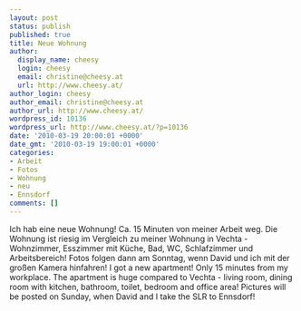 ```yaml
---
layout: post
status: publish
published: true
title: Neue Wohnung
author:
  display_name: cheesy
  login: cheesy
  email: christine@cheesy.at
  url: http://www.cheesy.at/
author_login: cheesy
author_email: christine@cheesy.at
author_url: http://www.cheesy.at/
wordpress_id: 10136
wordpress_url: http://www.cheesy.at/?p=10136
date: '2010-03-19 20:00:01 +0000'
date_gmt: '2010-03-19 19:00:01 +0000'
categories:
- Arbeit
- Fotos
- Wohnung
- neu
- Ennsdorf
comments: []
---
```

<!--:de-->Ich hab eine neue Wohnung! Ca. 15 Minuten von meiner Arbeit weg. Die Wohnung ist riesig im Vergleich zu meiner Wohnung in Vechta - Wohnzimmer, Esszimmer mit Küche, Bad, WC, Schlafzimmer und Arbeitsbereich! Fotos folgen dann am Sonntag, wenn David und ich mit der großen Kamera hinfahren!
<!--:--><!--:en-->I got a new apartment! Only 15 minutes from my workplace. The apartment is huge compared to Vechta - living room, dining room with kitchen, bathroom, toilet, bedroom and office area! Pictures will be posted on Sunday, when David and I take the SLR to Ennsdorf!
<!--:-->

